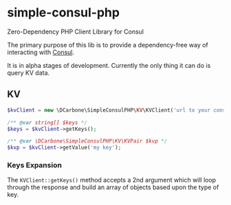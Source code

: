 # simple-consul-php
Zero-Dependency PHP Client Library for Consul

The primary purpose of this lib is to provide a dependency-free way of interacting with [Consul](https://www.consul.io/).

It is in alpha stages of development.  Currently the only thing it can do is query KV data.

## KV

```php
$kvClient = new \DCarbone\SimpleConsulPHP\KV\KVClient('url to your consul');

/** @var string[] $keys */
$keys = $kvClient->getKeys();

/** @var \DCarbone\SimpleConsulPHP\KV\KVPair $kvp */
$kvp = $kvClient->getValue('my key');
```

### Keys Expansion

The `KVClient::getKeys()` method accepts a 2nd argument which will loop through the response and build
an array of objects based upon the type of key.

